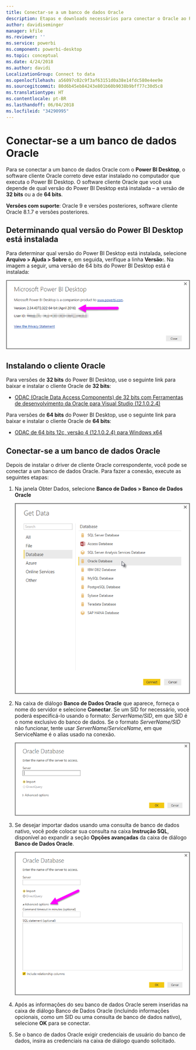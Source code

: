 ```yaml
---
title: Conectar-se a um banco de dados Oracle
description: Etapas e downloads necessários para conectar o Oracle ao Power BI Desktop
author: davidiseminger
manager: kfile
ms.reviewer: ''
ms.service: powerbi
ms.component: powerbi-desktop
ms.topic: conceptual
ms.date: 4/24/2018
ms.author: davidi
LocalizationGroup: Connect to data
ms.openlocfilehash: a56097c02c9f3af63151d0a38e14fdc580e4ee9e
ms.sourcegitcommit: 80d6b45eb84243e801b60b9038b9bff77c30d5c8
ms.translationtype: HT
ms.contentlocale: pt-BR
ms.lasthandoff: 06/04/2018
ms.locfileid: "34290995"
---
```

# <a name="connect-to-an-oracle-database"></a>Conectar-se a um banco de dados Oracle
Para se conectar a um banco de dados Oracle com o **Power BI Desktop**, o software cliente Oracle correto deve estar instalado no computador que executa o Power BI Desktop. O software cliente Oracle que você usa depende de qual versão do Power BI Desktop está instalada – a versão de **32 bits** ou a de **64 bits**.

**Versões com suporte**: Oracle 9 e versões posteriores, software cliente Oracle 8.1.7 e versões posteriores.

## <a name="determining-which-version-of-power-bi-desktop-is-installed"></a>Determinando qual versão do Power BI Desktop está instalada
Para determinar qual versão do Power BI Desktop está instalada, selecione **Arquivo > Ajuda > Sobre** e, em seguida, verifique a linha **Versão:**. Na imagem a seguir, uma versão de 64 bits do Power BI Desktop está é instalada:

![](media/desktop-connect-oracle-database/connect-oracle-database_1.png)

## <a name="installing-the-oracle-client"></a>Instalando o cliente Oracle
Para versões de **32 bits** do Power BI Desktop, use o seguinte link para baixar e instalar o cliente Oracle de **32 bits**:

* [ODAC (Oracle Data Access Components) de 32 bits com Ferramentas de desenvolvimento da Oracle para Visual Studio (12.1.0.2.4)](http://www.oracle.com/technetwork/topics/dotnet/utilsoft-086879.html)

Para versões de **64 bits** do Power BI Desktop, use o seguinte link para baixar e instalar o cliente Oracle de **64 bits**:

* [ODAC de 64 bits 12c, versão 4 (12.1.0.2.4) para Windows x64](http://www.oracle.com/technetwork/database/windows/downloads/index-090165.html)

## <a name="connect-to-an-oracle-database"></a>Conectar-se a um banco de dados Oracle
Depois de instalar o driver de cliente Oracle correspondente, você pode se conectar a um banco de dados Oracle. Para fazer a conexão, execute as seguintes etapas:

1. Na janela Obter Dados, selecione **Banco de Dados > Banco de Dados Oracle**
   
   ![](media/desktop-connect-oracle-database/connect-oracle-database_2.png)
2. Na caixa de diálogo **Banco de Dados Oracle** que aparece, forneça o nome do servidor e selecione **Conectar**. Se um SID for necessário, você poderá especificá-lo usando o formato: *ServerName/SID*, em que SID é o nome exclusivo do banco de dados. Se o formato *ServerName/SID* não funcionar, tente usar *ServerName/ServiceName*, em que ServiceName é o alias usado na conexão.
   
   ![](media/desktop-connect-oracle-database/connect-oracle-database_3.png)
3. Se desejar importar dados usando uma consulta de banco de dados nativo, você pode colocar sua consulta na caixa **Instrução SQL**, disponível ao expandir a seção **Opções avançadas** da caixa de diálogo **Banco de Dados Oracle**.
   
   ![](media/desktop-connect-oracle-database/connect-oracle-database_4.png)
4. Após as informações do seu banco de dados Oracle serem inseridas na caixa de diálogo Banco de Dados Oracle (incluindo informações opcionais, como um SID ou uma consulta de banco de dados nativo), selecione **OK** para se conectar.
5. Se o banco de dados Oracle exigir credenciais de usuário do banco de dados, insira as credenciais na caixa de diálogo quando solicitado.

